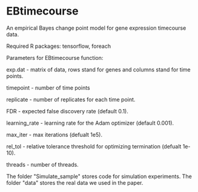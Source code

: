 # EBtimecourse

An empirical Bayes change point model for gene expression timecourse data.

Required R packages: tensorflow, foreach

Parameters for EBtimecourse function:

   exp.dat - matrix of data, rows stand for genes and columns stand for time points.

   timepoint -  number of time points

   replicate - number of replicates for each time point.

   FDR - expected false discovery rate (default 0.1).

   learning_rate - learning rate for the Adam optimizer (default 0.001).

   max_iter - max iterations (defualt 1e5).

   rel_tol - relative tolerance threshold for optimizing termination (defualt 1e-10).

   threads - number of threads.


The folder "Simulate_sample" stores code for simulation experiments. The folder "data" stores the real data we used in the paper.
